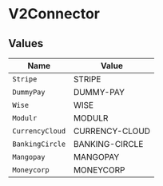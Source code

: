 # V2Connector


## Values

| Name            | Value           |
| --------------- | --------------- |
| `Stripe`        | STRIPE          |
| `DummyPay`      | DUMMY-PAY       |
| `Wise`          | WISE            |
| `Modulr`        | MODULR          |
| `CurrencyCloud` | CURRENCY-CLOUD  |
| `BankingCircle` | BANKING-CIRCLE  |
| `Mangopay`      | MANGOPAY        |
| `Moneycorp`     | MONEYCORP       |